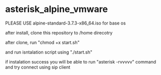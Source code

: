 # asterisk_alpine_vmware

PLEASE USE alpine-standard-3.7.3-x86_64.iso for base os

after install, clone this repository to /home direcotry

after clone, run "chmod +x start.sh" 

and run isntalation script using "./start.sh"

if instalation success you will be able to run "asterisk -rvvvvv" command and try connect using sip client
